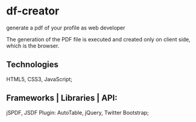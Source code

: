 # df-creator
generate a pdf of your profile as web developer

The generation of the PDF file is executed and created only on client side, which is the browser.

## Technologies

HTML5, CSS3, JavaScript;

## Frameworks | Libraries | API: 

jSPDF, JSDF Plugin: AutoTable, jQuery, Twitter Bootstrap;


